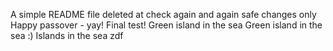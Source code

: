 A simple README file
deleted at
check again
and again
safe changes only
Happy passover - yay!
Final test!
Green island in the sea
Green island in the sea :)
Islands in the sea
zdf
